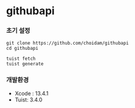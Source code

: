 # githubapi

### 초기 설정
```
git clone https://github.com/choidam/githubapi
cd githubapi

tuist fetch
tuist generate
```


### 개발환경
- Xcode : 13.4.1
- Tuist: 3.4.0
